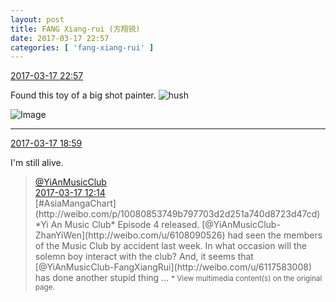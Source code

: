 ```yaml
---
layout: post
title: FANG Xiang-rui (方翔锐)
date: 2017-03-17 22:57
categories: [ 'fang-xiang-rui' ]
---
```


<div class="weibo-info">
  <a href="http://weibo.com/6117583008/EAggeFwo1">2017-03-17 22:57</a>
</div>

Found this toy of a big shot painter. ![hush](http://img.t.sinajs.cn/t4/appstyle/expression/ext/normal/a6/x_org.gif)

<!-- more -->

![Image](http://wx1.sinaimg.cn/mw690/006G0KNGgy1fdq8bymlvqj30qo0zkjwn.jpg)

---

<div class="weibo-info">
  <a href="http://weibo.com/6117583008/EAeHA8ngS">2017-03-17 18:59</a>
</div>

I'm still alive.

> <div class="weibo-post-name">
>   <a href="http://weibo.com/u/6094546964">@YiAnMusicClub</a>
> </div>
> <div class="weibo-info">
>   <a href="http://weibo.com/6094546964/EAc2Xdfwg">2017-03-17 12:14</a>
> </div>
> [#AsiaMangaChart](http://weibo.com/p/10080853749b797703d2d251a740d8723d47cd) *Yi An Music Club* Episode 4 released. [@YiAnMusicClub-ZhanYiWen](http://weibo.com/u/6108090526) had seen the members of the Music Club by accident last week. In what occasion will the solemn boy interact with the club? And, it seems that [@YiAnMusicClub-FangXiangRui](http://weibo.com/u/6117583008) has done another stupid thing …  
> <small>* View multimedia content(s) on the original page.</small>
